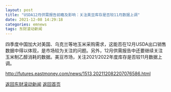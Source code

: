 ```yaml
---
layout: post
title: "USDA12月供需报告前瞻及影响：关注美豆库存是否较11月数据上调"
date: 2021-12-08 14:29:18
categories: emnews
tags: 东财滚动新闻
---
```


四季度中国加大对美国、乌克兰等地玉米采购需求，这能否在12月USDA出口销售数据中得以体现，是市场较为关注的问题。另外，12月供需报告中还要继续关注玉米制乙醇消耗的数据。美豆市场，关注2021/2022年度库存是否较11月数据上调。

<http://futures.eastmoney.com/news/1513,202112082207076586.html>

[返回东财滚动新闻](//finews.withounder.com/emnews/)
[返回首页](//finews.withounder.com/)